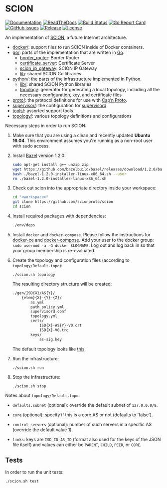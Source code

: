 # SCION

[![Documentation](https://img.shields.io/badge/go.dev-reference-007d9c?logo=go&logoColor=white)](https://pkg.go.dev/github.com/scionproto/scion)
[![ReadTheDocs](https://img.shields.io/badge/doc-reference-blue?version=latest&style=flat&label=docs&logo=read-the-docs&logoColor=white)](https://anapaya-scion.readthedocs-hosted.com/en/latest)
[![Build Status](https://badge.buildkite.com/e7ca347d947c23883ad7c3a4d091c2df5ae7feb52b238d29a1.svg?branch=master)](https://buildkite.com/scionproto/scion)
[![Go Report Card](https://goreportcard.com/badge/github.com/scionproto/scion)](https://goreportcard.com/report/github.com/scionproto/scion)
[![GitHub issues](https://img.shields.io/github/issues/scionproto/scion/help%20wanted.svg?label=help%20wanted&color=blue)](https://github.com/scionproto/scion/issues?q=is%3Aopen+is%3Aissue+label%3A%22help+wanted%22)
[![Release](https://img.shields.io/github/release-pre/scionproto/scion.svg)](https://github.com/scionproto/scion/releases)
[![license](https://img.shields.io/github/license/scionproto/scion.svg?maxAge=2592000)](https://github.com/scionproto/scion/blob/master/LICENSE)

An implementation of [SCION](http://www.scion-architecture.net), a future
Internet architecture.

* [docker/](/docker): support files to run SCION inside of Docker
  containers.
* [go/](/go): parts of the implementation that are written in
  [Go](http://golang.org).
    * [border_router](/go/border): Border Router
    * [certificate_server](/go/cert_srv): Certificate Server
    * [scion_ip_gateway](/go/sig): SCION IP Gateway
    * [lib](/go/lib): shared SCION Go libraries
* [python/](/python): the parts of the infrastructure
  implemented in Python.
    * [lib/](/python/lib): shared SCION Python libraries
    * [topology](/python/topology): generator for generating a local topology,
        including all the necessary configuration, key, and certificate files
* [proto/](/proto): the protocol definitions for use with [Cap’n
  Proto](https://capnproto.org/).
* [supervisor/](/supervisor): the configuration for
  [supervisord](http://supervisord.org/)
* [tools/](/tools): assorted support tools
* [topology/](/topology): various topology definitions and configurations

Necessary steps in order to run SCION:

1. Make sure that you are using a clean and recently updated **Ubuntu 16.04**.
   This environment assumes you're running as a non-root user with sudo access.

1. Install [Bazel](https://bazel.build) version 1.2.0:

   ```bash
   sudo apt-get install g++ unzip zip
   wget https://github.com/bazelbuild/bazel/releases/download/1.2.0/bazel-1.2.0-installer-linux-x86_64.sh
   bash ./bazel-1.2.0-installer-linux-x86_64.sh --user
   rm ./bazel-1.2.0-installer-linux-x86_64.sh
   ```

1. Check out scion into the appropriate directory inside your workspace:

   ```bash
   cd "<workspace>"
   git clone https://github.com/scionproto/scion
   cd scion
   ```

1. Install required packages with dependencies:

   ```bash
   ./env/deps
   ```

1. Install `docker` and `docker-compose`. Please follow the instructions for
   [docker-ce](https://docs.docker.com/install/linux/docker-ce/ubuntu/) and
   [docker-compose](https://docs.docker.com/compose/install/). Add your user to the docker group:
   `sudo usermod -a -G docker $LOGNAME`. Log out and log back in so that your group membership is
   re-evaluated.

1. Create the topology and configuration files (according to
   `topology/Default.topo`):

   `./scion.sh topology`

   The resulting directory structure will be created:

   ```bash
   ./gen/ISD{X}/AS{Y}/
       {elem}{X}-{Y}-{Z}/
           as.yml
           path_policy.yml
           supervisord.conf
           topology.yml
           certs/
               ISD{X}-AS{Y}-V0.crt
               ISD{X}-V0.trc
           keys/
               as-sig.key
   ```

   The default topology looks like [this](doc/fig/default_topo.png).

1. Run the infrastructure:

    `./scion.sh run`

1. Stop the infrastructure:

    `./scion.sh stop`

Notes about `topology/Default.topo`:

* `defaults.subnet` (optional): override the default subnet of `127.0.0.0/8`.

* `core` (optional): specify if this is a core AS or not (defaults to 'false').

* `control_servers` (optional):
  number of such servers in a specific AS (override the default value 1).

* `links`: keys are `ISD_ID-AS_ID` (format also used for the keys of the JSON
  file itself) and values can either be `PARENT`, `CHILD`, `PEER`, or
  `CORE`.

## Tests

In order to run the unit tests:

  `./scion.sh test`
